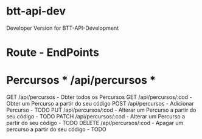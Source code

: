 # btt-api-dev
Developer Version for BTT-API-Development

# Route - EndPoints
# Percursos * /api/percursos *
GET /api/percursos - Obter todos os Percursos 
GET /api/percursos/:cod - Obter um Percurso a partir do seu código
POST /api/percursos - Adicionar Percurso - TODO
PUT /api/percursos/:cod - Alterar um Percurso a partir do seu código - TODO
PATCH /api/percursos/:cod - Alterar um Percurso a partir do seu código - TODO 
DELETE /api/percursos/:cod - Apagar um percurso a partir do seu código - TODO